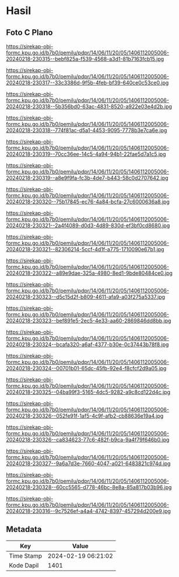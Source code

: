 # Hasil

## Foto C Plano

https://sirekap-obj-formc.kpu.go.id/b7b0/pemilu/pdpr/14/06/11/20/05/1406112005006-20240218-230315--bebf825a-f539-4568-a3d1-81b7163fcb15.jpg

https://sirekap-obj-formc.kpu.go.id/b7b0/pemilu/pdpr/14/06/11/20/05/1406112005006-20240218-230317--33c3386d-9f5b-4feb-bf39-640ce0c53ce0.jpg

https://sirekap-obj-formc.kpu.go.id/b7b0/pemilu/pdpr/14/06/11/20/05/1406112005006-20240218-230318--5b356bd0-63ac-4831-8520-a922e03e4d2b.jpg

https://sirekap-obj-formc.kpu.go.id/b7b0/pemilu/pdpr/14/06/11/20/05/1406112005006-20240218-230318--774f81ac-d5a1-4453-9095-7778b3e7ca6e.jpg

https://sirekap-obj-formc.kpu.go.id/b7b0/pemilu/pdpr/14/06/11/20/05/1406112005006-20240218-230319--70cc36ee-14c5-4a94-94b1-22fae5d7a1c5.jpg

https://sirekap-obj-formc.kpu.go.id/b7b0/pemilu/pdpr/14/06/11/20/05/1406112005006-20240218-230319--a8e9f9fa-fc3b-4de7-b443-58c0d2707642.jpg

https://sirekap-obj-formc.kpu.go.id/b7b0/pemilu/pdpr/14/06/11/20/05/1406112005006-20240218-230320--75b17845-ec76-4a84-bcfa-27c6000636a8.jpg

https://sirekap-obj-formc.kpu.go.id/b7b0/pemilu/pdpr/14/06/11/20/05/1406112005006-20240218-230321--2a4f4089-d0d3-4d89-830d-ef3bf0cd8680.jpg

https://sirekap-obj-formc.kpu.go.id/b7b0/pemilu/pdpr/14/06/11/20/05/1406112005006-20240218-230321--82306214-5ccf-4d1f-a775-1710090e67b1.jpg

https://sirekap-obj-formc.kpu.go.id/b7b0/pemilu/pdpr/14/06/11/20/05/1406112005006-20240218-230322--a89e9dae-325a-4980-8ed1-9bde80484ce0.jpg

https://sirekap-obj-formc.kpu.go.id/b7b0/pemilu/pdpr/14/06/11/20/05/1406112005006-20240218-230323--d5c15d2f-b809-4611-afa9-a03f275a5337.jpg

https://sirekap-obj-formc.kpu.go.id/b7b0/pemilu/pdpr/14/06/11/20/05/1406112005006-20240218-230323--bef891e5-2ec5-4e33-aa60-2869846dd8bb.jpg

https://sirekap-obj-formc.kpu.go.id/b7b0/pemilu/pdpr/14/06/11/20/05/1406112005006-20240218-230324--bcafa320-a6af-4377-b30e-0c37443b78f8.jpg

https://sirekap-obj-formc.kpu.go.id/b7b0/pemilu/pdpr/14/06/11/20/05/1406112005006-20240218-230324--00701b01-65dc-45fb-92e4-f8cfcf2d9a05.jpg

https://sirekap-obj-formc.kpu.go.id/b7b0/pemilu/pdpr/14/06/11/20/05/1406112005006-20240218-230325--04ba99f3-5165-4dc5-9282-a9c8cd122d4c.jpg

https://sirekap-obj-formc.kpu.go.id/b7b0/pemilu/pdpr/14/06/11/20/05/1406112005006-20240218-230326--052fe91f-1af5-4c9f-afb2-cb88636e19a4.jpg

https://sirekap-obj-formc.kpu.go.id/b7b0/pemilu/pdpr/14/06/11/20/05/1406112005006-20240218-230326--ca834623-77c6-482f-b9ca-9a4f79f646b0.jpg

https://sirekap-obj-formc.kpu.go.id/b7b0/pemilu/pdpr/14/06/11/20/05/1406112005006-20240218-230327--9a6a7d3e-7660-4047-a021-6483821c974d.jpg

https://sirekap-obj-formc.kpu.go.id/b7b0/pemilu/pdpr/14/06/11/20/05/1406112005006-20240218-230328--60cc5565-d778-46bc-8e8a-85a817b03b96.jpg

https://sirekap-obj-formc.kpu.go.id/b7b0/pemilu/pdpr/14/06/11/20/05/1406112005006-20240218-230316--9c7526ef-a4a4-4742-8397-457294d200e9.jpg


## Metadata

| Key        | Value               |
| ---------- | ------------------- |
| Time Stamp | 2024-02-19 06:21:02 |
| Kode Dapil | 1401                |



